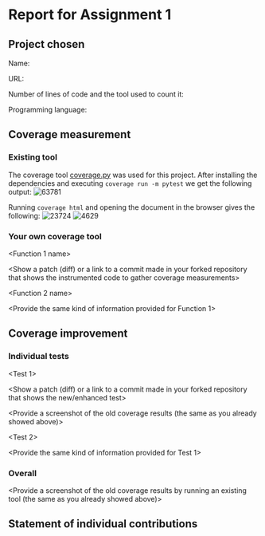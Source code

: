 # Report for Assignment 1

## Project chosen

Name: <TODO>

URL: <TODO>

Number of lines of code and the tool used to count it: <TODO>

Programming language: <TODO>

## Coverage measurement

### Existing tool
The coverage tool [coverage.py](https://coverage.readthedocs.io/en/7.5.3/) was used for this project. 
After installing the dependencies and executing `coverage run -m pytest` we get the following output:
![63781](https://github.com/tthijm/sep/assets/74216566/0962f4e0-a7f4-45c0-ab12-59110c55d6c2)

Running `coverage html` and opening the document in the browser gives the following:
![23724](https://github.com/tthijm/sep/assets/74216566/5991a9ef-81a1-494f-8016-700ee72d375e)
![4629](https://github.com/tthijm/sep/assets/74216566/83bdba3d-9217-4be0-a67c-9ae2f0db3ad9)


### Your own coverage tool

<The following is supposed to be repeated for each group member>

<Group member name>

<Function 1 name>

<Show a patch (diff) or a link to a commit made in your forked repository that shows the instrumented code to gather coverage measurements>

<Provide a screenshot of the coverage results output by the instrumentation>

<Function 2 name>

<Provide the same kind of information provided for Function 1>

## Coverage improvement

### Individual tests

<The following is supposed to be repeated for each group member>

<Group member name>

<Test 1>

<Show a patch (diff) or a link to a commit made in your forked repository that shows the new/enhanced test>

<Provide a screenshot of the old coverage results (the same as you already showed above)>

<Provide a screenshot of the new coverage results>

<State the coverage improvement with a number and elaborate on why the coverage is improved>

<Test 2>

<Provide the same kind of information provided for Test 1>

### Overall

<Provide a screenshot of the old coverage results by running an existing tool (the same as you already showed above)>

<Provide a screenshot of the new coverage results by running the existing tool using all test modifications made by the group>

## Statement of individual contributions

<Write what each group member did>
